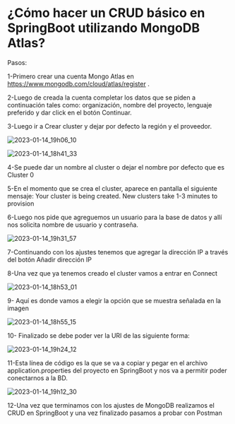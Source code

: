 # ¿Cómo hacer un CRUD básico en SpringBoot utilizando MongoDB Atlas?

Pasos:

1-Primero crear una cuenta Mongo Atlas en https://www.mongodb.com/cloud/atlas/register .

2-Luego de creada la cuenta completar los datos que se piden a continuación tales como: organización, nombre del proyecto, lenguaje preferido y dar click en el botón Continuar.

3-Luego ir a Crear cluster y dejar por defecto la región y el proveedor.

![2023-01-14_19h06_10](https://user-images.githubusercontent.com/72228855/212499131-e510c3bf-1888-4c15-9178-d78076c148df.png)



![2023-01-14_18h41_33](https://user-images.githubusercontent.com/72228855/212498848-9a5c4c56-a537-4e01-9c1d-837c313fddce.png)


4-Se puede dar un nombre al cluster o dejar el nombre por defecto que es Cluster 0 

5-En el momento que se crea el cluster, aparece en pantalla el siguiente mensaje: Your cluster is being created. New clusters take 1-3 minutes to provision

6-Luego nos pide que agreguemos un usuario para la base de datos y allí nos solicita nombre de usuario y contraseña.

![2023-01-14_19h31_57](https://user-images.githubusercontent.com/72228855/212500035-0f25acfc-90c3-4b35-8275-f84cb9f0363c.png)


7-Continuando con los ajustes tenemos que agregar la dirección IP a través del botón Añadir dirección IP 

8-Una vez que ya tenemos creado el cluster vamos a entrar en Connect

![2023-01-14_18h53_01](https://user-images.githubusercontent.com/72228855/212498833-71ef6508-060c-445f-9bc8-54503b50b73b.png)

9- Aquí es donde vamos a elegir la opción que se muestra señalada en la imagen

![2023-01-14_18h55_15](https://user-images.githubusercontent.com/72228855/212498930-58fb19f9-13c9-4cf6-86fb-c72969ea5044.png)

10- Finalizado se debe poder ver la URI de las siguiente forma:

![2023-01-14_19h24_12](https://user-images.githubusercontent.com/72228855/212499788-6eb548b4-7ebb-4894-bc1d-193c1f2ef8cf.png)

  
11-Esta línea de código es la que se va a copiar y pegar en el archivo application.properties del proyecto en SpringBoot y nos va a permitir poder conectarnos a la BD.
  
 ![2023-01-14_19h12_30](https://user-images.githubusercontent.com/72228855/212499625-4d0cc8ff-b4f0-4723-9f2f-d03d002eb1e1.png)
 
  
12-Una vez que terminamos con los ajustes de MongoDB realizamos el CRUD en SpringBoot y una vez finalizado pasamos a probar con Postman 










